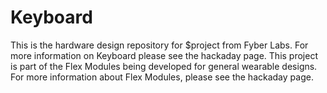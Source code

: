 Keyboard
========

This is the hardware design repository for $project from Fyber Labs.  For more information on
Keyboard please see the hackaday page.  This project is part of the Flex Modules being developed
for general wearable designs.  For more information about Flex Modules, please see the hackaday page.

